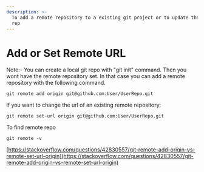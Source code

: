 ```yaml
---
description: >-
  To add a remote repository to a existing git project or to update the existing
  rep
---
```


# Add or Set Remote URL

Note:- You can create a local git repo with "git init" command. Then you wont have the remote repository set. In that case you can add a remote repository with the following command.

```text
git remote add origin git@github.com:User/UserRepo.git
```

If you want to change the url of an existing remote repository:

```text
git remote set-url origin git@github.com:User/UserRepo.git
```

To find remote repo 

```text
git remote -v
```

[https://stackoverflow.com/questions/42830557/git-remote-add-origin-vs-remote-set-url-origin](https://stackoverflow.com/questions/42830557/git-remote-add-origin-vs-remote-set-url-origin)

